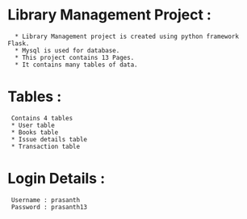 # Library Management Project :
      * Library Management project is created using python framework Flask.
      * Mysql is used for database.
      * This project contains 13 Pages.
      * It contains many tables of data.
# Tables :
     Contains 4 tables 
     * User table 
     * Books table 
     * Issue details table 
     * Transaction table
# Login Details :
     Username : prasanth
     Password : prasanth13
